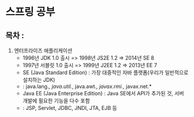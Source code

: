 # 스프링 공부

## 목차 : 
   
1. 엔터프라이즈 애플리케이션
      - 1996년 JDK 1.0 출시 => 1998년 JS2E 1.2 => 2014년 SE 8
      - 1997년 서블릿 1.0 출시 => 1999년 J2EE 1.2 => 2013년 EE 7
   - SE (Java Standard Edition) : 가장 대중적인 자바 플랫폼(우리가 일반적으로 설치하는 JDK)
   -   : java.lang.*, java.util.*, java.awt.*, javax.rmi.*, javax.net.*
   - Java EE (Java Enterprise Edition) : Java SE에서 API가 추가된 것, 서버 개발에 필요한 기능을 다수 포함
   -   : JSP, Servlet, JDBC, JNDI, JTA, EJB 등


